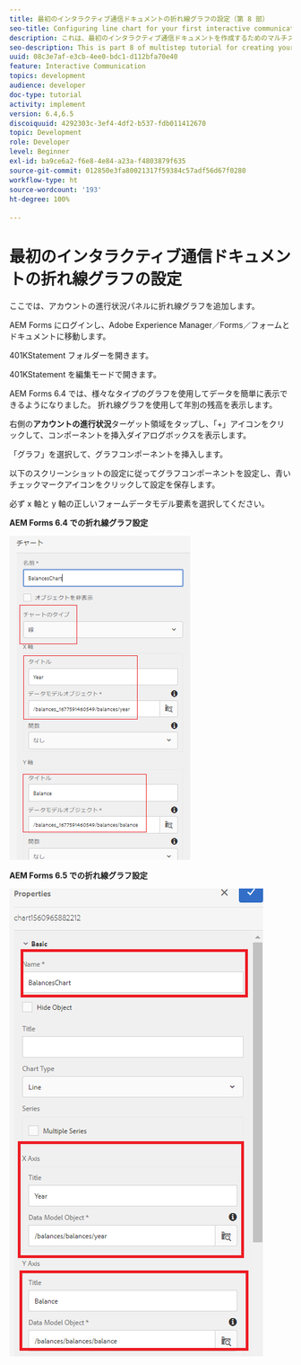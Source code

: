 ```yaml
---
title: 最初のインタラクティブ通信ドキュメントの折れ線グラフの設定（第 8 部）
seo-title: Configuring line chart for your first interactive communication document
description: これは、最初のインタラクティブ通信ドキュメントを作成するためのマルチステップチュートリアルの第 8 部です。 ここでは、アカウントの進行状況パネルに折れ線グラフを追加します。
seo-description: This is part 8 of multistep tutorial for creating your first interactive communications document. In this part, we will add a Line chart to the account progress panel.
uuid: 08c3e7af-e3cb-4ee0-bdc1-d112bfa70e40
feature: Interactive Communication
topics: development
audience: developer
doc-type: tutorial
activity: implement
version: 6.4,6.5
discoiquuid: 4292303c-3ef4-4df2-b537-fdb011412670
topic: Development
role: Developer
level: Beginner
exl-id: ba9ce6a2-f6e8-4e84-a23a-f4803879f635
source-git-commit: 012850e3fa80021317f59384c57adf56d67f0280
workflow-type: ht
source-wordcount: '193'
ht-degree: 100%

---
```


# 最初のインタラクティブ通信ドキュメントの折れ線グラフの設定

ここでは、アカウントの進行状況パネルに折れ線グラフを追加します。

AEM Forms にログインし、Adobe Experience Manager／Forms／フォームとドキュメントに移動します。

401KStatement フォルダーを開きます。

401KStatement を編集モードで開きます。

AEM Forms 6.4 では、様々なタイプのグラフを使用してデータを簡単に表示できるようになりました。 折れ線グラフを使用して年別の残高を表示します。

右側の&#x200B;**アカウントの進行状況**&#x200B;ターゲット領域をタップし、「+」アイコンをクリックして、コンポーネントを挿入ダイアログボックスを表示します。

「グラフ」を選択して、グラフコンポーネントを挿入します。

以下のスクリーンショットの設定に従ってグラフコンポーネントを設定し、青いチェックマークアイコンをクリックして設定を保存します。

必ず x 軸と y 軸の正しいフォームデータモデル要素を選択してください。

**AEM Forms 6.4 での折れ線グラフ設定**

![linechart64](assets/linechart.png)

**AEM Forms 6.5 での折れ線グラフ設定**

![linechart64](assets/linechart65.PNG)
